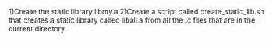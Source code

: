 1)Create the static library libmy.a   2)Create a script called create_static_lib.sh that creates a static library called liball.a from all the .c files that are in the current directory.
